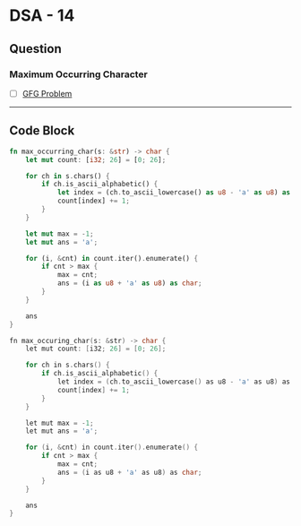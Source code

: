 # DSA - 14

## Question

### Maximum Occurring Character

- [ ] [GFG Problem](https://www.geeksforgeeks.org/problems/maximum-occuring-character-1587115620)

---

## Code Block

```rust
fn max_occurring_char(s: &str) -> char {
    let mut count: [i32; 26] = [0; 26];

    for ch in s.chars() {
        if ch.is_ascii_alphabetic() {
            let index = (ch.to_ascii_lowercase() as u8 - 'a' as u8) as usize;
            count[index] += 1;
        }
    }

    let mut max = -1;
    let mut ans = 'a';

    for (i, &cnt) in count.iter().enumerate() {
        if cnt > max {
            max = cnt;
            ans = (i as u8 + 'a' as u8) as char;
        }
    }

    ans
}
```

```c++
fn max_occuring_char(s: &str) -> char {
    let mut count: [i32; 26] = [0; 26];

    for ch in s.chars() {
        if ch.is_ascii_alphabetic() {
            let index = (ch.to_ascii_lowercase() as u8 - 'a' as u8) as usize;
            count[index] += 1;
        }
    }

    let mut max = -1;
    let mut ans = 'a';

    for (i, &cnt) in count.iter().enumerate() {
        if cnt > max {
            max = cnt;
            ans = (i as u8 + 'a' as u8) as char;
        }
    }

    ans
}
```

<!-- ## Code Image

![alt text](image.png) -->
